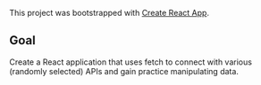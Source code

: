 This project was bootstrapped with [Create React App](https://github.com/facebook/create-react-app).

## Goal

Create a React application that uses fetch to connect with various (randomly selected) APIs and gain practice manipulating data.